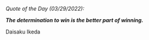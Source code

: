 *Quote of the Day (03/29/2022):*

_**The determination to win is the better part of winning.**_

Daisaku Ikeda